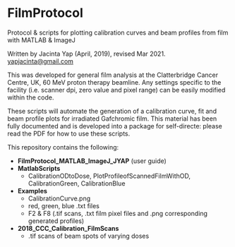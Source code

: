 # FilmProtocol
Protocol & scripts for plotting calibration curves and beam profiles from film with MATLAB &amp; ImageJ

Written by Jacinta Yap (April, 2019), revised Mar 2021. yapjacinta@gmail.com

This was developed for general film analysis at the Clatterbridge Cancer Centre, UK, 60 MeV proton therapy beamline. Any settings specific to the facility (i.e. scanner dpi, zero value and pixel range) can be easily modified within the code.

These scripts will automate the generation of a calibration curve, fit and beam profile plots for irradiated Gafchromic film. This material has been fully documented and is developed into a package for self-directe: please read the PDF for how to use these scripts. 

This repository contains the following:

- **FilmProtocol_MATLAB_ImageJ_JYAP** (user guide)
- **MatlabScripts**
  - CalibrationODtoDose, PlotProfileofScannedFilmWithOD, CalibrationGreen, CalibrationBlue
- **Examples**
  - CalibrationCurve.png
  - red, green, blue .txt files
  - F2 & F8 (.tif scans, .txt film pixel files and .png corresponding generated profiles)
- **2018_CCC_Calibration_FilmScans**
  - .tif scans of beam spots of varying doses
